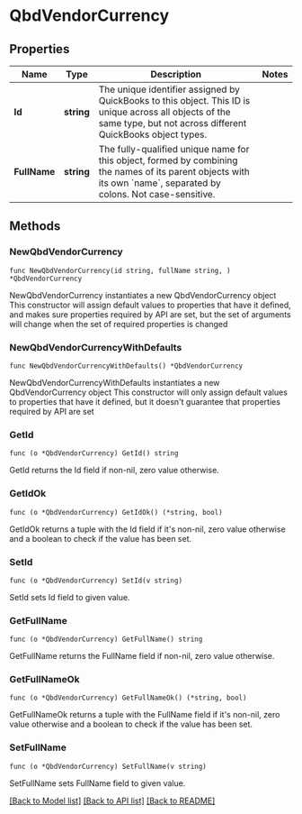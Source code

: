 # QbdVendorCurrency

## Properties

Name | Type | Description | Notes
------------ | ------------- | ------------- | -------------
**Id** | **string** | The unique identifier assigned by QuickBooks to this object. This ID is unique across all objects of the same type, but not across different QuickBooks object types. | 
**FullName** | **string** | The fully-qualified unique name for this object, formed by combining the names of its parent objects with its own &#x60;name&#x60;, separated by colons. Not case-sensitive. | 

## Methods

### NewQbdVendorCurrency

`func NewQbdVendorCurrency(id string, fullName string, ) *QbdVendorCurrency`

NewQbdVendorCurrency instantiates a new QbdVendorCurrency object
This constructor will assign default values to properties that have it defined,
and makes sure properties required by API are set, but the set of arguments
will change when the set of required properties is changed

### NewQbdVendorCurrencyWithDefaults

`func NewQbdVendorCurrencyWithDefaults() *QbdVendorCurrency`

NewQbdVendorCurrencyWithDefaults instantiates a new QbdVendorCurrency object
This constructor will only assign default values to properties that have it defined,
but it doesn't guarantee that properties required by API are set

### GetId

`func (o *QbdVendorCurrency) GetId() string`

GetId returns the Id field if non-nil, zero value otherwise.

### GetIdOk

`func (o *QbdVendorCurrency) GetIdOk() (*string, bool)`

GetIdOk returns a tuple with the Id field if it's non-nil, zero value otherwise
and a boolean to check if the value has been set.

### SetId

`func (o *QbdVendorCurrency) SetId(v string)`

SetId sets Id field to given value.


### GetFullName

`func (o *QbdVendorCurrency) GetFullName() string`

GetFullName returns the FullName field if non-nil, zero value otherwise.

### GetFullNameOk

`func (o *QbdVendorCurrency) GetFullNameOk() (*string, bool)`

GetFullNameOk returns a tuple with the FullName field if it's non-nil, zero value otherwise
and a boolean to check if the value has been set.

### SetFullName

`func (o *QbdVendorCurrency) SetFullName(v string)`

SetFullName sets FullName field to given value.



[[Back to Model list]](../README.md#documentation-for-models) [[Back to API list]](../README.md#documentation-for-api-endpoints) [[Back to README]](../README.md)


